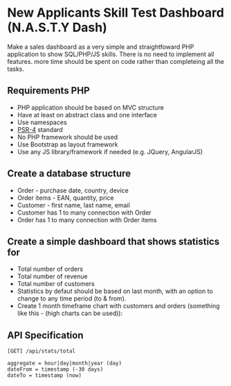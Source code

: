 # New Applicants Skill Test Dashboard (N.A.S.T.Y Dash)

Make a sales dashboard as a very simple and straightfoward PHP application to show SQL/PHP/JS skills. There is no need to implement all features. more time should be spent on code rather than completeing all the tasks.

## Requirements PHP
- PHP application should be based on MVC structure
- Have at least on abstract class and one interface
- Use namespaces
- [PSR-4](http://www.php-fig.org/psr/psr-4/) standard
- No PHP framework should be used
- Use Bootstrap as layout framework
- Use any JS library/framework if needed (e.g. JQuery, AngularJS)

## Create a database structure
- Order - purchase date, country, device
- Order items - EAN, quantity, price
- Customer - first name, last name, email
- Customer has 1 to many connection with Order
- Order has 1 to many connection with Order items

## Create a simple dashboard that shows statistics for
- Total number of orders
- Total number of revenue
- Total number of customers
- Statistics by defaut should be based on last month, with an option to change to any time period (to & from).
- Create 1 month timeframe chart with customers and orders (something like this - (high charts can be used)):

## API Specification

```
[GET] /api/stats/total

aggregate = hour|day|month|year (day)
dateFrom = timestamp (-30 days)
dateTo = timestamp (now)
```
